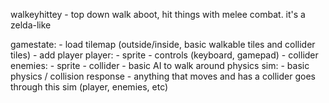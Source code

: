 walkeyhittey - top down walk aboot, hit things with melee combat. it's a zelda-like

gamestate:
    - load tilemap (outside/inside, basic walkable tiles and collider tiles)
    - add player
player:
    - sprite
    - controls (keyboard, gamepad)
    - collider
enemies:
    - sprite
    - collider
    - basic AI to walk around
physics sim:
    - basic physics / collision response
    - anything that moves and has a collider goes through this sim (player, enemies, etc)